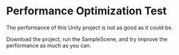 # Performance Optimization Test

The performance of this Unity project is not as good as it could be.

Download the project, run the SampleScene, and try improve the performance as much as you can.



